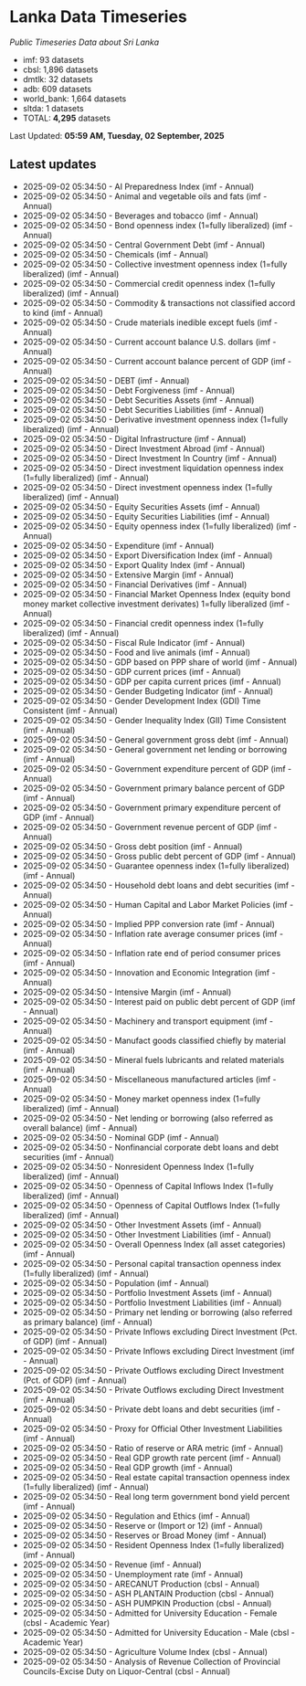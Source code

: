 # Lanka Data Timeseries
*Public Timeseries Data about Sri Lanka*

* imf: 93 datasets
* cbsl: 1,896 datasets
* dmtlk: 32 datasets
* adb: 609 datasets
* world_bank: 1,664 datasets
* sltda: 1 datasets
* TOTAL: **4,295** datasets

Last Updated: **05:59 AM, Tuesday, 02 September, 2025**

## Latest updates

* 2025-09-02 05:34:50 - AI Preparedness Index (imf - Annual)
* 2025-09-02 05:34:50 - Animal and vegetable oils and fats (imf - Annual)
* 2025-09-02 05:34:50 - Beverages and tobacco (imf - Annual)
* 2025-09-02 05:34:50 - Bond openness index (1=fully liberalized) (imf - Annual)
* 2025-09-02 05:34:50 - Central Government Debt (imf - Annual)
* 2025-09-02 05:34:50 - Chemicals (imf - Annual)
* 2025-09-02 05:34:50 - Collective investment openness index (1=fully liberalized) (imf - Annual)
* 2025-09-02 05:34:50 - Commercial credit openness index (1=fully liberalized) (imf - Annual)
* 2025-09-02 05:34:50 - Commodity & transactions not classified accord to kind (imf - Annual)
* 2025-09-02 05:34:50 - Crude materials inedible except fuels (imf - Annual)
* 2025-09-02 05:34:50 - Current account balance U.S. dollars (imf - Annual)
* 2025-09-02 05:34:50 - Current account balance percent of GDP (imf - Annual)
* 2025-09-02 05:34:50 - DEBT (imf - Annual)
* 2025-09-02 05:34:50 - Debt Forgiveness (imf - Annual)
* 2025-09-02 05:34:50 - Debt Securities Assets (imf - Annual)
* 2025-09-02 05:34:50 - Debt Securities Liabilities (imf - Annual)
* 2025-09-02 05:34:50 - Derivative investment openness index (1=fully liberalized) (imf - Annual)
* 2025-09-02 05:34:50 - Digital Infrastructure (imf - Annual)
* 2025-09-02 05:34:50 - Direct Investment Abroad (imf - Annual)
* 2025-09-02 05:34:50 - Direct Investment In Country (imf - Annual)
* 2025-09-02 05:34:50 - Direct investment liquidation openness index (1=fully liberalized) (imf - Annual)
* 2025-09-02 05:34:50 - Direct investment openness index (1=fully liberalized) (imf - Annual)
* 2025-09-02 05:34:50 - Equity Securities Assets (imf - Annual)
* 2025-09-02 05:34:50 - Equity Securities Liabilities (imf - Annual)
* 2025-09-02 05:34:50 - Equity openness index (1=fully liberalized) (imf - Annual)
* 2025-09-02 05:34:50 - Expenditure (imf - Annual)
* 2025-09-02 05:34:50 - Export Diversification Index (imf - Annual)
* 2025-09-02 05:34:50 - Export Quality Index (imf - Annual)
* 2025-09-02 05:34:50 - Extensive Margin (imf - Annual)
* 2025-09-02 05:34:50 - Financial Derivatives (imf - Annual)
* 2025-09-02 05:34:50 - Financial Market Openness Index (equity bond money market collective investment derivates) 1=fully liberalized (imf - Annual)
* 2025-09-02 05:34:50 - Financial credit openness index (1=fully liberalized) (imf - Annual)
* 2025-09-02 05:34:50 - Fiscal Rule Indicator (imf - Annual)
* 2025-09-02 05:34:50 - Food and live animals (imf - Annual)
* 2025-09-02 05:34:50 - GDP based on PPP share of world (imf - Annual)
* 2025-09-02 05:34:50 - GDP current prices (imf - Annual)
* 2025-09-02 05:34:50 - GDP per capita current prices (imf - Annual)
* 2025-09-02 05:34:50 - Gender Budgeting Indicator (imf - Annual)
* 2025-09-02 05:34:50 - Gender Development Index (GDI) Time Consistent (imf - Annual)
* 2025-09-02 05:34:50 - Gender Inequality Index (GII) Time Consistent (imf - Annual)
* 2025-09-02 05:34:50 - General government gross debt (imf - Annual)
* 2025-09-02 05:34:50 - General government net lending or borrowing (imf - Annual)
* 2025-09-02 05:34:50 - Government expenditure percent of GDP (imf - Annual)
* 2025-09-02 05:34:50 - Government primary balance percent of GDP (imf - Annual)
* 2025-09-02 05:34:50 - Government primary expenditure percent of GDP (imf - Annual)
* 2025-09-02 05:34:50 - Government revenue percent of GDP (imf - Annual)
* 2025-09-02 05:34:50 - Gross debt position (imf - Annual)
* 2025-09-02 05:34:50 - Gross public debt percent of GDP (imf - Annual)
* 2025-09-02 05:34:50 - Guarantee openness index (1=fully liberalized) (imf - Annual)
* 2025-09-02 05:34:50 - Household debt loans and debt securities (imf - Annual)
* 2025-09-02 05:34:50 - Human Capital and Labor Market Policies (imf - Annual)
* 2025-09-02 05:34:50 - Implied PPP conversion rate (imf - Annual)
* 2025-09-02 05:34:50 - Inflation rate average consumer prices (imf - Annual)
* 2025-09-02 05:34:50 - Inflation rate end of period consumer prices (imf - Annual)
* 2025-09-02 05:34:50 - Innovation and Economic Integration (imf - Annual)
* 2025-09-02 05:34:50 - Intensive Margin (imf - Annual)
* 2025-09-02 05:34:50 - Interest paid on public debt percent of GDP (imf - Annual)
* 2025-09-02 05:34:50 - Machinery and transport equipment (imf - Annual)
* 2025-09-02 05:34:50 - Manufact goods classified chiefly by material (imf - Annual)
* 2025-09-02 05:34:50 - Mineral fuels lubricants and related materials (imf - Annual)
* 2025-09-02 05:34:50 - Miscellaneous manufactured articles (imf - Annual)
* 2025-09-02 05:34:50 - Money market openness index (1=fully liberalized) (imf - Annual)
* 2025-09-02 05:34:50 - Net lending or borrowing (also referred as overall balance) (imf - Annual)
* 2025-09-02 05:34:50 - Nominal GDP (imf - Annual)
* 2025-09-02 05:34:50 - Nonfinancial corporate debt loans and debt securities (imf - Annual)
* 2025-09-02 05:34:50 - Nonresident Openness Index (1=fully liberalized) (imf - Annual)
* 2025-09-02 05:34:50 - Openness of Capital Inflows Index (1=fully liberalized) (imf - Annual)
* 2025-09-02 05:34:50 - Openness of Capital Outflows Index (1=fully liberalized) (imf - Annual)
* 2025-09-02 05:34:50 - Other Investment Assets (imf - Annual)
* 2025-09-02 05:34:50 - Other Investment Liabilities (imf - Annual)
* 2025-09-02 05:34:50 - Overall Openness Index (all asset categories) (imf - Annual)
* 2025-09-02 05:34:50 - Personal capital transaction openness index (1=fully liberalized) (imf - Annual)
* 2025-09-02 05:34:50 - Population (imf - Annual)
* 2025-09-02 05:34:50 - Portfolio Investment Assets (imf - Annual)
* 2025-09-02 05:34:50 - Portfolio Investment Liabilities (imf - Annual)
* 2025-09-02 05:34:50 - Primary net lending or borrowing (also referred as primary balance) (imf - Annual)
* 2025-09-02 05:34:50 - Private Inflows excluding Direct Investment (Pct. of GDP) (imf - Annual)
* 2025-09-02 05:34:50 - Private Inflows excluding Direct Investment (imf - Annual)
* 2025-09-02 05:34:50 - Private Outflows excluding Direct Investment (Pct. of GDP) (imf - Annual)
* 2025-09-02 05:34:50 - Private Outflows excluding Direct Investment (imf - Annual)
* 2025-09-02 05:34:50 - Private debt loans and debt securities (imf - Annual)
* 2025-09-02 05:34:50 - Proxy for Official Other Investment Liabilities (imf - Annual)
* 2025-09-02 05:34:50 - Ratio of reserve or ARA metric (imf - Annual)
* 2025-09-02 05:34:50 - Real GDP growth rate percent (imf - Annual)
* 2025-09-02 05:34:50 - Real GDP growth (imf - Annual)
* 2025-09-02 05:34:50 - Real estate capital transaction openness index (1=fully liberalized) (imf - Annual)
* 2025-09-02 05:34:50 - Real long term government bond yield percent (imf - Annual)
* 2025-09-02 05:34:50 - Regulation and Ethics (imf - Annual)
* 2025-09-02 05:34:50 - Reserve or (Import or 12) (imf - Annual)
* 2025-09-02 05:34:50 - Reserves or Broad Money (imf - Annual)
* 2025-09-02 05:34:50 - Resident Openness Index (1=fully liberalized) (imf - Annual)
* 2025-09-02 05:34:50 - Revenue (imf - Annual)
* 2025-09-02 05:34:50 - Unemployment rate (imf - Annual)
* 2025-09-02 05:34:50 - ARECANUT Production (cbsl - Annual)
* 2025-09-02 05:34:50 - ASH PLANTAIN Production (cbsl - Annual)
* 2025-09-02 05:34:50 - ASH PUMPKIN Production (cbsl - Annual)
* 2025-09-02 05:34:50 - Admitted for University Education - Female (cbsl - Academic Year)
* 2025-09-02 05:34:50 - Admitted for University Education - Male (cbsl - Academic Year)
* 2025-09-02 05:34:50 - Agriculture Volume Index (cbsl - Annual)
* 2025-09-02 05:34:50 - Analysis of Revenue Collection of Provincial Councils-Excise Duty on Liquor-Central (cbsl - Annual)